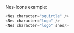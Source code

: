 Nes-Icons example:

```js
<Nes character="squirtle" />
<Nes character="logo" />
<Nes character="logo" snes/>
```
